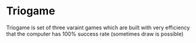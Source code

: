 # Triogame
 Triogame is set of three varaint games which are built with very efficiency that the computer has 100% success rate (sometimes draw is possible)
